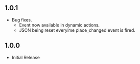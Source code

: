 ## 1.0.1

- Bug fixes.
  - Event now available in dynamic actions.
  - JSON being reset everyime place_changed event is fired.


## 1.0.0

- Initial Release
